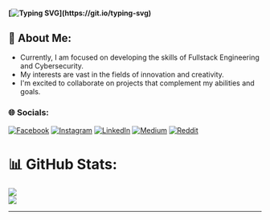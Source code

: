 #### [![Typing SVG](https://readme-typing-svg.herokuapp.com?font=Fira+Code&pause=1000&random=false&width=435&lines=Hello+there+👋;I+am+God'sfavour+Chukwudi;Software+Engineering+Student;)](https://git.io/typing-svg)


## 💫 About Me:
* Currently, I am focused on developing the skills of Fullstack Engineering and Cybersecurity.
* My interests are vast in the fields of innovation and creativity.
* I'm excited to collaborate on projects that complement my abilities and goals.


### 🌐 Socials:
[![Facebook](https://img.shields.io/badge/Facebook-%231877F2.svg?logo=Facebook&logoColor=white)](https://facebook.com/chi.dinma.14418) [![Instagram](https://img.shields.io/badge/Instagram-%23E4405F.svg?logo=Instagram&logoColor=white)](https://instagram.com/instagram.com/chi.dinma.14418) [![LinkedIn](https://img.shields.io/badge/LinkedIn-%230077B5.svg?logo=linkedin&logoColor=white)](https://linkedin.com/in/https://www.linkedin.com/in/godsfavour-chukwudi-814258279/) [![Medium](https://img.shields.io/badge/Medium-12100E?logo=medium&logoColor=white)](https://medium.com/@g.chukwudi) [![Reddit](https://img.shields.io/badge/Reddit-%23FF4500.svg?logo=Reddit&logoColor=white)](https://reddit.com/user/u/favour_DC) 

# 📊 GitHub Stats:
<!--  -->
![](https://github-readme-streak-stats.herokuapp.com/?user=GChukwudi&theme=onedark&hide_border=true)<br/>
![](https://github-readme-stats.vercel.app/api/top-langs/?username=GChukwudi&theme=onedark&hide_border=true&include_all_commits=true&count_private=true&layout=compact)

---


<!-- Proudly created with GPRM ( https://gprm.itsvg.in ) -->